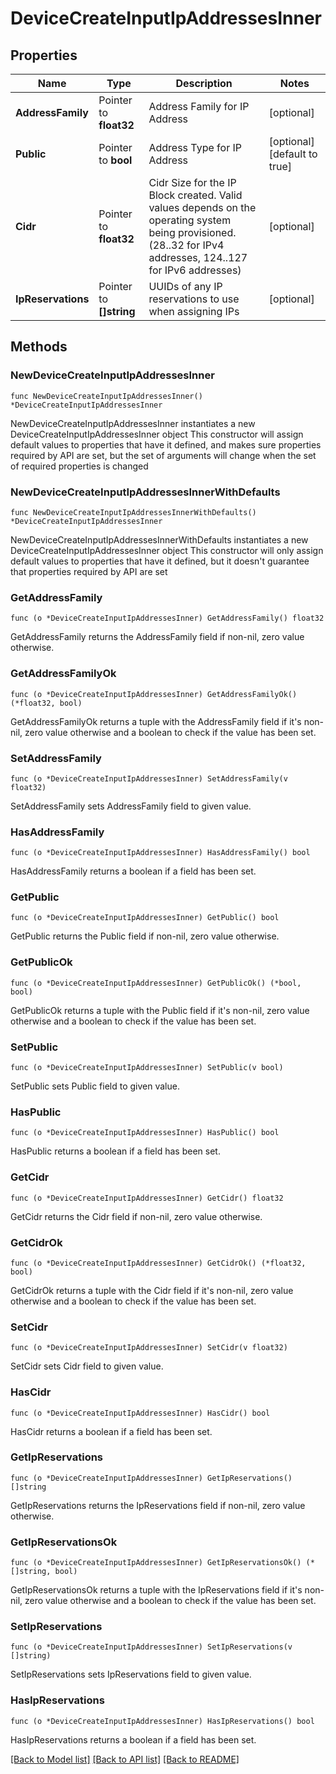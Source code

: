 # DeviceCreateInputIpAddressesInner

## Properties

Name | Type | Description | Notes
------------ | ------------- | ------------- | -------------
**AddressFamily** | Pointer to **float32** | Address Family for IP Address | [optional] 
**Public** | Pointer to **bool** | Address Type for IP Address | [optional] [default to true]
**Cidr** | Pointer to **float32** | Cidr Size for the IP Block created. Valid values depends on the operating system being provisioned. (28..32 for IPv4 addresses, 124..127 for IPv6 addresses) | [optional] 
**IpReservations** | Pointer to **[]string** | UUIDs of any IP reservations to use when assigning IPs | [optional] 

## Methods

### NewDeviceCreateInputIpAddressesInner

`func NewDeviceCreateInputIpAddressesInner() *DeviceCreateInputIpAddressesInner`

NewDeviceCreateInputIpAddressesInner instantiates a new DeviceCreateInputIpAddressesInner object
This constructor will assign default values to properties that have it defined,
and makes sure properties required by API are set, but the set of arguments
will change when the set of required properties is changed

### NewDeviceCreateInputIpAddressesInnerWithDefaults

`func NewDeviceCreateInputIpAddressesInnerWithDefaults() *DeviceCreateInputIpAddressesInner`

NewDeviceCreateInputIpAddressesInnerWithDefaults instantiates a new DeviceCreateInputIpAddressesInner object
This constructor will only assign default values to properties that have it defined,
but it doesn't guarantee that properties required by API are set

### GetAddressFamily

`func (o *DeviceCreateInputIpAddressesInner) GetAddressFamily() float32`

GetAddressFamily returns the AddressFamily field if non-nil, zero value otherwise.

### GetAddressFamilyOk

`func (o *DeviceCreateInputIpAddressesInner) GetAddressFamilyOk() (*float32, bool)`

GetAddressFamilyOk returns a tuple with the AddressFamily field if it's non-nil, zero value otherwise
and a boolean to check if the value has been set.

### SetAddressFamily

`func (o *DeviceCreateInputIpAddressesInner) SetAddressFamily(v float32)`

SetAddressFamily sets AddressFamily field to given value.

### HasAddressFamily

`func (o *DeviceCreateInputIpAddressesInner) HasAddressFamily() bool`

HasAddressFamily returns a boolean if a field has been set.

### GetPublic

`func (o *DeviceCreateInputIpAddressesInner) GetPublic() bool`

GetPublic returns the Public field if non-nil, zero value otherwise.

### GetPublicOk

`func (o *DeviceCreateInputIpAddressesInner) GetPublicOk() (*bool, bool)`

GetPublicOk returns a tuple with the Public field if it's non-nil, zero value otherwise
and a boolean to check if the value has been set.

### SetPublic

`func (o *DeviceCreateInputIpAddressesInner) SetPublic(v bool)`

SetPublic sets Public field to given value.

### HasPublic

`func (o *DeviceCreateInputIpAddressesInner) HasPublic() bool`

HasPublic returns a boolean if a field has been set.

### GetCidr

`func (o *DeviceCreateInputIpAddressesInner) GetCidr() float32`

GetCidr returns the Cidr field if non-nil, zero value otherwise.

### GetCidrOk

`func (o *DeviceCreateInputIpAddressesInner) GetCidrOk() (*float32, bool)`

GetCidrOk returns a tuple with the Cidr field if it's non-nil, zero value otherwise
and a boolean to check if the value has been set.

### SetCidr

`func (o *DeviceCreateInputIpAddressesInner) SetCidr(v float32)`

SetCidr sets Cidr field to given value.

### HasCidr

`func (o *DeviceCreateInputIpAddressesInner) HasCidr() bool`

HasCidr returns a boolean if a field has been set.

### GetIpReservations

`func (o *DeviceCreateInputIpAddressesInner) GetIpReservations() []string`

GetIpReservations returns the IpReservations field if non-nil, zero value otherwise.

### GetIpReservationsOk

`func (o *DeviceCreateInputIpAddressesInner) GetIpReservationsOk() (*[]string, bool)`

GetIpReservationsOk returns a tuple with the IpReservations field if it's non-nil, zero value otherwise
and a boolean to check if the value has been set.

### SetIpReservations

`func (o *DeviceCreateInputIpAddressesInner) SetIpReservations(v []string)`

SetIpReservations sets IpReservations field to given value.

### HasIpReservations

`func (o *DeviceCreateInputIpAddressesInner) HasIpReservations() bool`

HasIpReservations returns a boolean if a field has been set.


[[Back to Model list]](../README.md#documentation-for-models) [[Back to API list]](../README.md#documentation-for-api-endpoints) [[Back to README]](../README.md)


